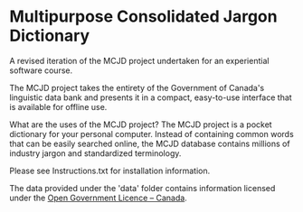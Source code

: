 # Multipurpose Consolidated Jargon Dictionary

A revised iteration of the MCJD project undertaken for an experiential software course.

The MCJD project takes the entirety of the Government of Canada's linguistic data bank and presents it in a compact, easy-to-use interface that is available for offline use.

What are the uses of the MCJD project?
The MCJD project is a pocket dictionary for your personal computer. Instead of containing common words that can be easily searched online, the MCJD database contains millions of industry jargon and standardized terminology.


Please see Instructions.txt for installation information.

The data provided under the 'data' folder contains information licensed under the [Open Government Licence – Canada](http://open.canada.ca/en/open-government-licence-canada).